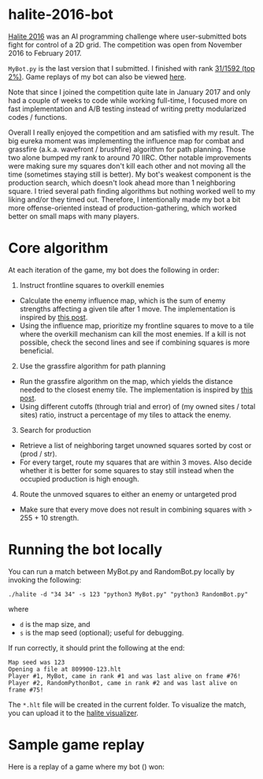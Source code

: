 # halite-2016-bot
[Halite 2016](https://2016.halite.io/) was an AI programming challenge where user-submitted bots fight for control of a 2D grid. The competition was open from November 2016 to February 2017.

`MyBot.py` is the last version that I submitted. I finished with rank [31/1592 (top 2%)](https://2016.halite.io/user.php?userID=4571). Game replays of my bot can also be viewed [here](https://2016.halite.io/user.php?userID=4571).

Note that since I joined the competition quite late in January 2017 and only had a couple of weeks to code while working full-time, I focused more on fast implementation and A/B testing instead of writing pretty modularized codes / functions.

Overall I really enjoyed the competition and am satisfied with my result.
The big eureka moment was implementing the influence map for combat and grassfire (a.k.a. wavefront / brushfire) algorithm for path planning.
Those two alone bumped my rank to around 70 IIRC.
Other notable improvements were making sure my squares don't kill each other and not moving all the time (sometimes staying still is better).
My bot's weakest component is the production search, which doesn't look ahead more than 1 neighboring square.
I tried several path finding algorithms but nothing worked well to my liking and/or they timed out.
Therefore, I intentionally made my bot a bit more offense-oriented instead of production-gathering,
which worked better on small maps with many players.

# Core algorithm

At each iteration of the game, my bot does the following in order:

1. Instruct frontline squares to overkill enemies
- Calculate the enemy influence map, which is the sum of enemy strengths affecting a given tile after 1 move. The implementation is inspired by [this post](http://aigamedev.com/open/tutorial/influence-map-mechanics/).
- Using the influence map, prioritize my frontline squares to move to a tile where the overkill mechanism can kill the most enemies. If a kill is not possible, check the second lines and see if combining squares is more beneficial.
2. Use the grassfire algorithm for path planning
- Run the grassfire algorithm on the map, which yields the distance needed to the closest enemy tile. The implementation is inspired by [this post](http://aigamedev.com/open/tutorial/influence-map-mechanics/).
- Using different cutoffs (through trial and error) of (my owned sites / total sites) ratio, instruct a percentage of my tiles to attack the enemy.
3. Search for production
- Retrieve a list of neighboring target unowned squares sorted by cost or (prod / str).
- For every target, route my squares that are within 3 moves. Also decide whether it is better for some squares to stay still instead when the occupied production is high enough.
4. Route the unmoved squares to either an enemy or untargeted prod
- Make sure that every move does not result in combining squares with > 255 + 10 strength.

# Running the bot locally

You can run a match between MyBot.py and RandomBot.py locally by invoking the following:

```
./halite -d "34 34" -s 123 "python3 MyBot.py" "python3 RandomBot.py"
```

where
- `d` is the map size, and
- `s` is the map seed (optional); useful for debugging.

If run correctly, it should print the following at the end:

```
Map seed was 123
Opening a file at 809900-123.hlt
Player #1, MyBot, came in rank #1 and was last alive on frame #76!
Player #2, RandomPythonBot, came in rank #2 and was last alive on frame #75!
```

The `*.hlt` file will be created in the current folder.
To visualize the match, you can upload it to the [halite visualizer](https://2016.halite.io/local_visualizer.php).

# Sample game replay

Here is a replay of a game where my bot () won:








